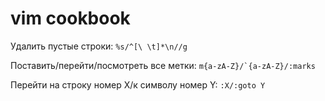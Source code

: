 ﻿vim cookbook
============

Удалить пустые строки: `%s/^[\ \t]*\n//g`

Поставить/перейти/посмотреть все метки: ```m{a-zA-Z}/`{a-zA-Z}/:marks```

Перейти на строку номер X/к символу номер Y: `:X/:goto Y`

